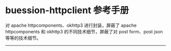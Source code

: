 # buession-httpclient 参考手册


对 apache httpcomponents、okhttp3 进行封装，屏蔽了 apache httpcomponents 和 okhttp3 的不同技术细节，屏蔽了对 post form、post json 等等的技术细节。


---